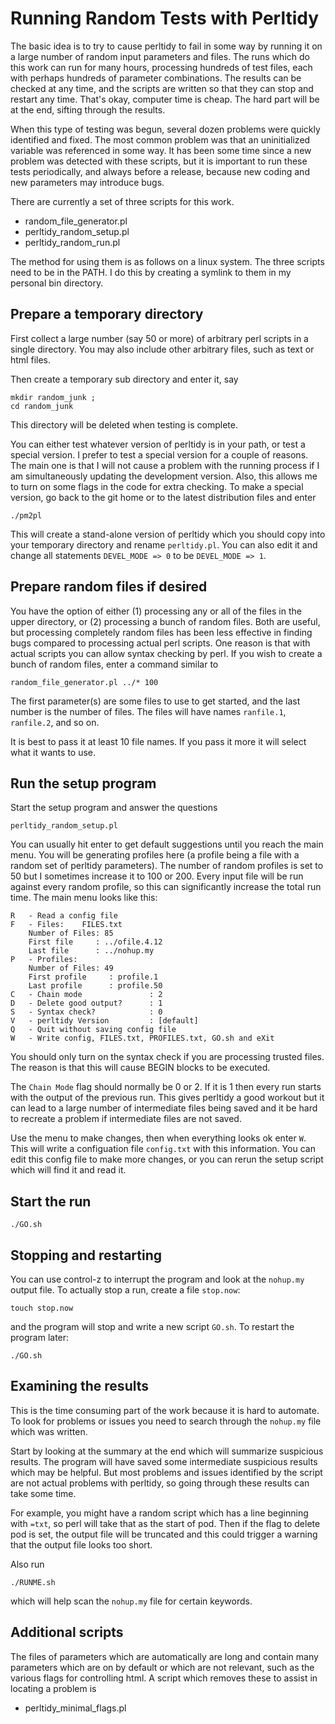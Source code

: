# Running Random Tests with Perltidy

The basic idea is to try to cause perltidy to fail in some way by running it on
a large number of random input parameters and files.  The runs which do this
work can run for many hours, processing hundreds of test files, each with
perhaps hundreds of parameter combinations.  The results can be checked at any
time, and the scripts are written so that they can stop and restart any time.
That's okay, computer time is cheap.  The hard part will be at the end, sifting
through the results.

When this type of testing was begun, several dozen problems were quickly
identified and fixed.  The most common problem was that an uninitialized
variable was referenced in some way.  It has been some time since a new problem
was detected with these scripts, but it is important to run these
tests periodically, and always before a release, because new coding and new
parameters may introduce bugs.

There are currently a set of three scripts for this work.

 -  random\_file\_generator.pl
 -  perltidy\_random\_setup.pl
 -  perltidy\_random\_run.pl

The method for using them is as follows on a linux system.  The three scripts
need to be in the PATH.  I do this by creating a symlink to them in my
personal bin directory.

## Prepare a temporary directory

First collect a large number (say 50 or more) of arbitrary perl scripts in a
single directory.  You may also include other arbitrary files, such as
text or html files.

Then create a temporary sub directory and enter it, say

```
mkdir random_junk ; 
cd random_junk
```

This directory will be deleted when testing is complete.

You can either test whatever version of perltidy is in your path, or test a
special version.  I prefer to test a special version for a couple of reasons.
The main one is that I will not cause a problem with the running process if I
am simultaneously updating the development version.  Also, this allows me to
turn on some flags in the code for extra checking.  To make a special version,
go back to the git home or to the latest distribution files and enter

```
./pm2pl
```

This will create a stand-alone version of perltidy which you should copy into your temporary
directory and rename ```perltidy.pl```.  You can also edit it and change all statements ```DEVEL_MODE => 0```
to be ```DEVEL_MODE => 1```.

## Prepare random files if desired

You have the option of either (1) processing any or all of the files in the
upper directory, or (2) processing a bunch of random files.  Both are useful,
but processing completely random files has been less effective in finding bugs
compared to processing actual perl scripts.  One reason is that with actual
scripts you can allow syntax checking by perl.  If you wish to create a bunch
of random files, enter a command similar to

```
random_file_generator.pl ../* 100
```

The first parameter(s) are some files to use to get started, and the last number is the number of files.
The files will have names ```ranfile.1```, ```ranfile.2```, and so on.

It is best to pass it at least 10 file names.  If you pass it more it will select what it wants to use.

## Run the setup program

Start the setup program and answer the questions

```
perltidy_random_setup.pl
```

You can usually hit enter to get default suggestions until you reach the main
menu.  You will be generating profiles here (a profile being a file with a
random set of perltidy parameters). The number of random profiles is set to 50
but I sometimes increase it to 100 or 200.  Every input file will be run
against every random profile, so this can significantly increase the total run
time. The main menu looks like this: 

```
R   - Read a config file
F   - Files:    FILES.txt
    Number of Files: 85
    First file     : ../ofile.4.12
    Last file      : ../nohup.my
P   - Profiles: 
    Number of Files: 49
    First profile     : profile.1
    Last profile      : profile.50
C   - Chain mode               : 2
D   - Delete good output?      : 1
S   - Syntax check?            : 0
V   - perltidy Version         : [default]
Q   - Quit without saving config file
W   - Write config, FILES.txt, PROFILES.txt, GO.sh and eXit
```

You should only turn on the syntax check if you are processing trusted files.
The reason is that this will cause BEGIN blocks to be executed.

The ```Chain Mode``` flag should normally be 0 or 2.  If it is 1 then every run
starts with the output of the previous run. This gives perltidy a good workout
but it can lead to a large number of intermediate files being saved and it be
hard to recreate a problem if intermediate files are not saved.

Use the menu to make changes, then when everything looks ok enter ```W```. This
will write a configuation file ```config.txt``` with this information.  You can
edit this config file to make more changes, or you can rerun the setup script
which will find it and read it.

## Start the run

```
./GO.sh
```

## Stopping and restarting

You can use control-z to interrupt the program and look at the ```nohup.my``` output file.
To actually stop a run, create a file ```stop.now```:

```
touch stop.now
```

and the program will stop and write a new script ```GO.sh```.  To restart the program later:

```
./GO.sh
``` 

## Examining the results

This is the time consuming part of the work because it is hard to automate.  To
look for problems or issues you need to search through the ```nohup.my``` file
which was written.  

Start by looking at the summary at the end which will summarize suspicious
results.  The program will have saved some intermediate suspicious results
which may be helpful.  But most problems and issues identified by the script
are not actual problems with perltidy, so going through these results can take
some time.

For example, you might have a random script which has a line beginning with
```=txt```, so perl will take that as the start of pod.  Then if the flag to
delete pod is set, the output file will be truncated and this could trigger a
warning that the output file looks too short.

Also run

```
./RUNME.sh
```

which will help scan the ```nohup.my``` file for certain keywords.  

## Additional scripts

The files of parameters which are automatically are long and contain
many parameters which are on by default or which are not relevant, such
as the various flags for controlling html.  A script which removes
these to assist in locating a problem is

 -  perltidy\_minimal\_flags.pl
